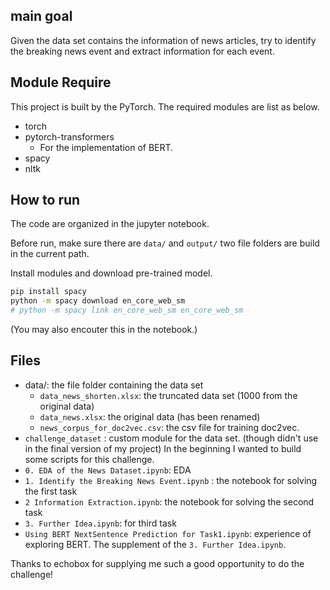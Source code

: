 ## main goal

Given the data set contains the information of news articles, try to identify the breaking news event and extract information for each event.

## Module Require

This project is built by the PyTorch. The required modules are list as below.

- torch
- pytorch-transformers
    - For the implementation of BERT. 
- spacy
- nltk

## How to run

The code are organized in the jupyter notebook.

Before run, make sure there are `data/` and `output/` two file folders are build in the current path.

Install modules and download pre-trained model.

```bash
pip install spacy
python -m spacy download en_core_web_sm
# python -m spacy link en_core_web_sm en_core_web_sm
```

(You may also encouter this in the notebook.)

## Files

- data/: the file folder containing the data set
  - `data_news_shorten.xlsx`: the truncated data set (1000 from the original data)
  - `data_news.xlsx`: the original data (has been renamed)
  - `news_corpus_for_doc2vec.csv`: the csv file for training doc2vec. 
- `challenge_dataset` : custom module for the data set. (though didn't use in the final version of my project) In the beginning I wanted to build some scripts for this challenge.
- `0. EDA of the News Dataset.ipynb`: EDA 
- `1. Identify the Breaking News Event.ipynb` : the notebook for solving the first task
- `2 Information Extraction.ipynb`: the notebook for solving the second task
- `3. Further Idea.ipynb`: for third task
- `Using BERT NextSentence Prediction for Task1.ipynb`: experience of exploring BERT. The supplement of the `3. Further Idea.ipynb`.



Thanks to echobox for supplying me such a good opportunity to do the challenge!